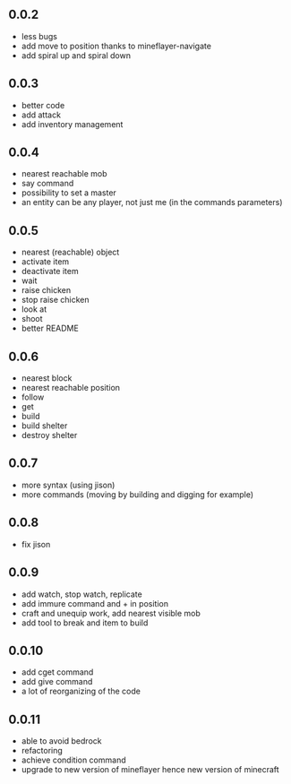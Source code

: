 ## 0.0.2

 * less bugs
 * add move to position thanks to mineflayer-navigate
 * add spiral up and spiral down

## 0.0.3

 * better code
 * add attack
 * add inventory management
 
## 0.0.4

 * nearest reachable mob
 * say command
 * possibility to set a master
 * an entity can be any player, not just me (in the commands parameters)

## 0.0.5

 * nearest (reachable) object
 * activate item
 * deactivate item
 * wait
 * raise chicken
 * stop raise chicken
 * look at
 * shoot
 * better README

## 0.0.6

 * nearest block
 * nearest reachable position
 * follow
 * get
 * build
 * build shelter
 * destroy shelter

## 0.0.7

 * more syntax (using jison)
 * more commands (moving by building and digging for example)

## 0.0.8

 * fix jison

## 0.0.9

 * add watch, stop watch, replicate
 * add immure command and + in position
 * craft and unequip work, add nearest visible mob
 * add tool to break and item to build

## 0.0.10

 * add cget command
 * add give command
 * a lot of reorganizing of the code

## 0.0.11

 * able to avoid bedrock
 * refactoring
 * achieve condition command
 * upgrade to new version of mineflayer hence new version of minecraft
